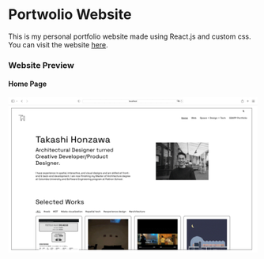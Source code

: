 # Portwolio Website

This is my personal portfolio website made using React.js and custom css. 
You can visit the website [here](https://takashi-honzawa.com/).

### Website Preview
#### Home Page
<img src="website-gif/01_comp.gif" width="900">

